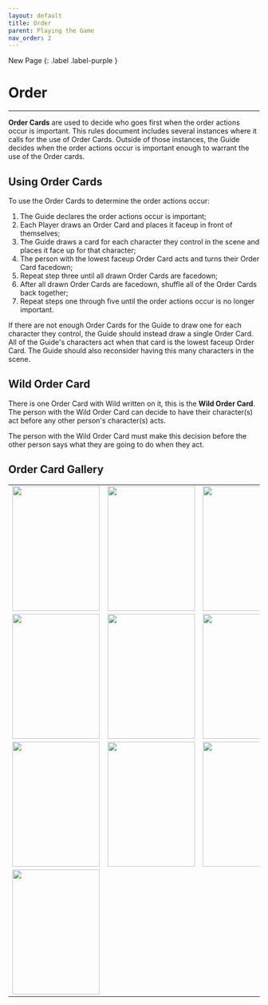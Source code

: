 ```yaml
---
layout: default
title: Order
parent: Playing the Game
nav_order: 2
---
```


<div markdown="1">
New Page
{: .label .label-purple }
</div>

# Order

---

**Order Cards** are used to decide who goes first when the order actions occur is important. This rules document includes several instances where it calls for the use of Order Cards. Outside of those instances, the Guide decides when the order actions occur is important enough to warrant the use of the Order cards. 

## Using Order Cards

To use the Order Cards to determine the order actions occur: 
1. The Guide declares the order actions occur is important; 
2. Each Player draws an Order Card and places it faceup in front of themselves; 
3. The Guide draws a card for each character they control in the scene and places it face up for that character;
4. The person with the lowest faceup Order Card acts and turns their Order Card facedown; 
5. Repeat step three until all drawn Order Cards are facedown;
6. After all drawn Order Cards are facedown, shuffle all of the Order Cards back together; 
7. Repeat steps one through five until the order actions occur is no longer important.

If there are not enough Order Cards for the Guide to draw one for each character they control, the Guide should instead draw a single Order Card. All of the Guide's characters act when that card is the lowest faceup Order Card. The Guide should also reconsider having this many characters in the scene.

## Wild Order Card

There is one Order Card with Wild written on it, this is the **Wild Order Card**. The person with the Wild Order Card can decide to have their character(s) act before any other person's character(s) acts. 

The person with the Wild Order Card must make this decision before the other person says what they are going to do when they act.

## Order Card Gallery

<table align="center">
		<tr>
			<td>
				<img src="https://plerpsandplerps.github.io/Sprouting-Tales/artwork/Order1.png" height="250" width="175"/>
			</td>
			<td>
				<img src="https://plerpsandplerps.github.io/Sprouting-Tales/artwork/Order2.png" height="250" width="175"/>
			</td>
			<td>
				<img src="https://plerpsandplerps.github.io/Sprouting-Tales/artwork/Order3.png" height="250" width="175"/>
			</td>
		</tr>
		<tr>
			<td>
				<img src="https://plerpsandplerps.github.io/Sprouting-Tales/artwork/Order4.png" height="250" width="175"/>
			</td>
			<td>
				<img src="https://plerpsandplerps.github.io/Sprouting-Tales/artwork/Order5.png" height="250" width="175"/>
			</td>
			<td>
				<img src="https://plerpsandplerps.github.io/Sprouting-Tales/artwork/Order6.png" height="250" width="175"/>
			</td>
		</tr>
		<tr>
			<td>
				<img src="https://plerpsandplerps.github.io/Sprouting-Tales/artwork/Order7.png" height="250" width="175"/>
			</td>
			<td>
				<img src="https://plerpsandplerps.github.io/Sprouting-Tales/artwork/Order8.png" height="250" width="175"/>
			</td>
			<td>
				<img src="https://plerpsandplerps.github.io/Sprouting-Tales/artwork/Order9.png" height="250" width="175"/>
			</td>
		</tr>
		<tr>
			<td>
				<img src="https://plerpsandplerps.github.io/Sprouting-Tales/artwork/OrderWild.png" height="250" width="175"/>
			</td>
		</tr>
	</table>
